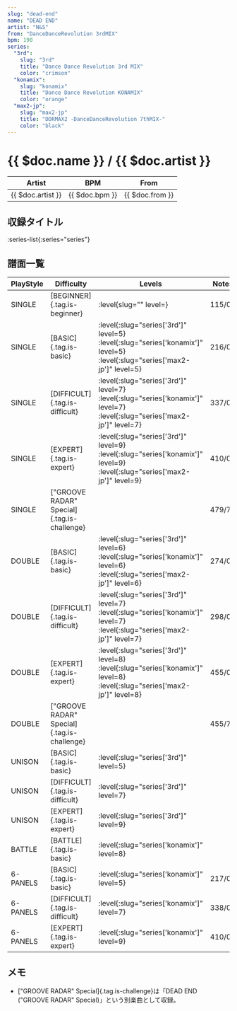```yaml
---
slug: "dead-end"
name: "DEAD END"
artist: "N&S"
from: "DanceDanceRevolution 3rdMIX"
bpm: 190
series:
  "3rd":
    slug: "3rd"
    title: "Dance Dance Revolution 3rd MIX"
    color: "crimson"
  "konamix":
    slug: "konamix"
    title: "Dance Dance Revolution KONAMIX"
    color: "orange"
  "max2-jp":
    slug: "max2-jp"
    title: "DDRMAX2 -DanceDanceRevolution 7thMIX-"
    color: "black"
---
```


# {{ $doc.name }} / {{ $doc.artist }}

|Artist|BPM|From|
|------|---|----|
|{{ $doc.artist }}|{{ $doc.bpm }}|{{ $doc.from }}|

## 収録タイトル

:series-list{:series="series"}

## 譜面一覧

|PlayStyle|Difficulty|Levels|Notes|Movie|
|---------|----------|------|-----|-----|
|SINGLE|[BEGINNER]{.tag.is-beginner}|:level{slug="" level=}|115/0||
|SINGLE|[BASIC]{.tag.is-basic}|:level{:slug="series['3rd']" level=5} :level{:slug="series['konamix']" level=5} :level{:slug="series['max2-jp']" level=5}|216/0||
|SINGLE|[DIFFICULT]{.tag.is-difficult}|:level{:slug="series['3rd']" level=7} :level{:slug="series['konamix']" level=7} :level{:slug="series['max2-jp']" level=7}|337/0||
|SINGLE|[EXPERT]{.tag.is-expert}|:level{:slug="series['3rd']" level=9} :level{:slug="series['konamix']" level=9} :level{:slug="series['max2-jp']" level=9}|410/0||
|SINGLE|["GROOVE RADAR" Special]{.tag.is-challenge}||479/75||
|DOUBLE|[BASIC]{.tag.is-basic}|:level{:slug="series['3rd']" level=6} :level{:slug="series['konamix']" level=6} :level{:slug="series['max2-jp']" level=6}|274/0||
|DOUBLE|[DIFFICULT]{.tag.is-difficult}|:level{:slug="series['3rd']" level=7} :level{:slug="series['konamix']" level=7} :level{:slug="series['max2-jp']" level=7}|298/0||
|DOUBLE|[EXPERT]{.tag.is-expert}|:level{:slug="series['3rd']" level=8} :level{:slug="series['konamix']" level=8} :level{:slug="series['max2-jp']" level=8}|455/0||
|DOUBLE|["GROOVE RADAR" Special]{.tag.is-challenge}||455/75||
|UNISON|[BASIC]{.tag.is-basic}|:level{:slug="series['3rd']" level=5}|||
|UNISON|[DIFFICULT]{.tag.is-difficult}|:level{:slug="series['3rd']" level=7}|||
|UNISON|[EXPERT]{.tag.is-expert}|:level{:slug="series['3rd']" level=9}|||
|BATTLE|[BATTLE]{.tag.is-basic}|:level{:slug="series['konamix']" level=8}|||
|6-PANELS|[BASIC]{.tag.is-basic}|:level{:slug="series['konamix']" level=5}|217/0||
|6-PANELS|[DIFFICULT]{.tag.is-difficult}|:level{:slug="series['konamix']" level=7}|338/0||
|6-PANELS|[EXPERT]{.tag.is-expert}|:level{:slug="series['konamix']" level=9}|410/0||

## メモ

- ["GROOVE RADAR" Special]{.tag.is-challenge}は「DEAD END ("GROOVE RADAR" Special)」という別楽曲として収録。
